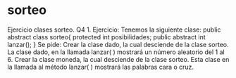 # sorteo
Ejercicio clases sorteo. Q4
1.
Ejercicio: Tenemos la siguiente clase:
public abstract class sorteo{
  protected int posibilidades;
  public abstract int lanzar();
}
Se pide:
Crear la clase dado, la cual desciende de la clase sorteo. La clase dado, en la llamada lanzar( ) mostrará un número aleatorio del 1 al 6.
Crear la clase moneda, la cual desciende de la clase sorteo. Esta clase en la llamada al método lanzar( ) mostrará las palabras cara o cruz.
